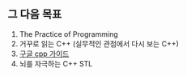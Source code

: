 ## 그 다음 목표
1. The Practice of Programming
2. 거꾸로 읽는 C++ (실무적인 관점에서 다시 보는 C++)
3. [구글 cpp 가이드](https://google.github.io/styleguide/cppguide.html)
4. 뇌를 자극하는 C++ STL